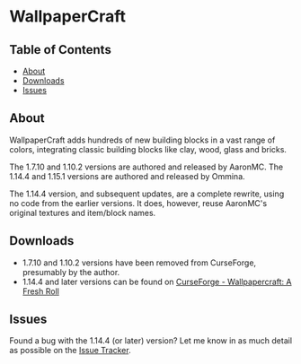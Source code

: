 # WallpaperCraft

## Table of Contents

* [About](#about)
* [Downloads](#downloads)
* [Issues](#issues)

## About

WallpaperCraft adds hundreds of new building blocks in a vast range of colors, integrating classic building blocks like clay, wood, glass and bricks.

The 1.7.10 and 1.10.2 versions are authored and released by AaronMC.
The 1.14.4 and 1.15.1 versions are authored and released by Ommina.

The 1.14.4 version, and subsequent updates, are a complete rewrite, using no code from the earlier versions.  It does, however, reuse AaronMC's original textures and item/block names.

## Downloads

* 1.7.10 and 1.10.2 versions have been removed from CurseForge, presumably by the author.
* 1.14.4 and later versions can be found on [CurseForge - Wallpapercraft: A Fresh Roll](https://www.curseforge.com/minecraft/mc-mods/wallpapercraft-a-fresh-roll)

## Issues

Found a bug with the 1.14.4 (or later) version?  Let me know in as much detail as possible on the [Issue Tracker](https://github.com/Ommina/WallpaperCraft/issues).
